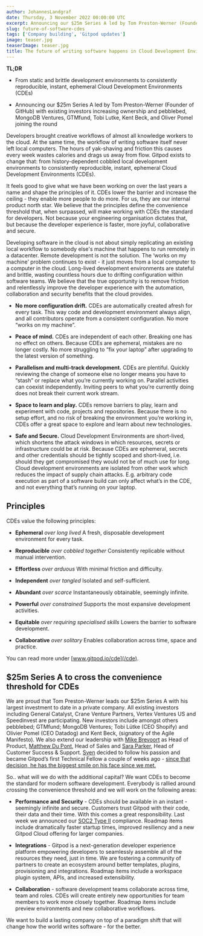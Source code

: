 ```yaml
---
author: JohannesLandgraf
date: Thursday, 3 November 2022 00:00:00 UTC
excerpt: Announcing our $25m Series A led by Tom Preston-Werner (Founder of GitHub) with existing investors increasing ownership and pebblebed, MongoDB Ventures, GTMfund, Tobi Lutke, Kent Beck and Oliver Pomel joining the round
slug: future-of-software-cdes
tags: ['Company building', 'Gitpod updates']
image: teaser.jpg
teaserImage: teaser.jpg
title: The future of writing software happens in Cloud Development Environments (CDEs)
---
```


<script context="module">
  export const prerender = true;
</script>

<script>
  import Quotes from "$lib/components/blog/cde-quotes.svelte";
  import Download from "$lib/components/whitepaper/cloud-dev-environments/download.svelte";
  import Wrapper from "$lib/components/webinars/wrapper.svelte";
</script>

**TL;DR**

-   From static and brittle development environments to consistently reproducible, instant, ephemeral Cloud Development Environments (CDEs)

-   Announcing our $25m Series A led by Tom Preston-Werner (Founder of GitHub) with existing investors increasing ownership and pebblebed, MongoDB Ventures, GTMfund, Tobi Lutke, Kent Beck, and Oliver Pomel joining the round

Developers brought creative workflows of almost all knowledge workers to the cloud. At the same time, the workflow of writing software itself never left local computers. The hours of yak-shaving and friction this causes every week wastes calories and drags us away from flow. Gitpod exists to change that: from history-dependent cobbled local development environments to consistently reproducible, instant, ephemeral Cloud Development Environments (CDEs).

It feels good to give what we have been working on over the last years a name and shape the principles of it. CDEs lower the barrier and increase the ceiling - they enable more people to do more. For us, they are our internal product north star. We believe that the principles define the convenience threshold that, when surpassed, will make working with CDEs the standard for developers. Not because your engineering organisation dictates that, but because the developer experience is faster, more joyful, collaborative and secure.

Developing software in the cloud is not about simply replicating an existing local workflow to somebody else's machine that happens to run remotely in a datacenter. Remote development is not the solution. The ‘works on my machine’ problem continues to exist - it just moves from a local computer to a computer in the cloud. Long-lived development environments are stateful and brittle, wasting countless hours due to drifting configuration within software teams. We believe that the true opportunity is to remove friction and relentlessly improve the developer experience with the automation, collaboration and security benefits that the cloud provides.

-   **No more configuration drift.** CDEs are automatically created afresh for every task. This way code and development environment always align, and all contributors operate from a consistent configuration. No more “works on my machine”.

-   **Peace of mind.** CDEs are independent of each other. Breaking one has no effect on others. Because CDEs are ephemeral, mistakes are no longer costly. No more struggling to “fix your laptop” after upgrading to the latest version of something.

-   **Parallelism and multi-track development.** CDEs are plentiful. Quickly reviewing the change of someone else no longer means you have to “stash” or replace what you’re currently working on. Parallel activities can coexist independently. Inviting peers to what you’re currently doing does not break their current work stream.

-   **Space to learn and play.** CDEs remove barriers to play, learn and experiment with code, projects and repositories. Because there is no setup effort, and no risk of breaking the environment you’re working in, CDEs offer a great space to explore and learn about new technologies.

-   **Safe and Secure.** Cloud Development Environments are short-lived, which shortens the attack windows in which resources, secrets or infrastructure could be at risk. Because CDEs are ephemeral, secrets and other credentials should be tightly scoped and short-lived, i.e. should they get compromised they would not be of much use for long. Cloud development environments are isolated from other work which reduces the impact of supply chain attacks. E.g. arbitrary code execution as part of a software build can only affect what’s in the CDE, and not everything that’s running on your laptop.

## Principles

CDEs value the following principles:

-   **Ephemeral** _over long lived_
    A fresh, disposable development environment for every task.

-   **Reproducible** _over cobbled together_
    Consistently replicable without manual intervention.

-   **Effortless** _over arduous_
    With minimal friction and difficulty.

-   **Independent** _over tangled_
    Isolated and self-sufficient.

-   **Abundant** _over scarce_
    Instantaneously obtainable, seemingly infinite.

-   **Powerful** _over constrained_
    Supports the most expansive development activities.

-   **Equitable** _over requiring specialised skills_
    Lowers the barrier to software development.

-   **Collaborative** _over solitary_
    Enables collaboration across time, space and practice.

You can read more under [www.gitpod.io/cde](/cde).

  <Quotes />

## $25m Series A to cross the convenience threshold for CDEs

We are proud that Tom Preston-Werner leads our $25m Series A with his largest investment to date in a private company. All existing investors including General Catalyst, Crane Venture Partners, Vertex Ventures US and Speedinvest are participating. New investors include amongst others pebblebed; GTMfund; MongoDB Ventures; Tobi Lütke (CEO Shopify) and Olivier Pomel (CEO Datadog) and Kent Beck, (signatory of the Agile Manifesto). We also extend our leadership with [Mike Brevoort](https://www.linkedin.com/in/mikebrevoort/) as Head of Product, [Matthew Du Pont](https://www.linkedin.com/in/matthewfdupont/), Head of Sales and [Sara Parker](https://www.linkedin.com/in/hellofromspark/), Head of Customer Success & Support. [Sven](https://www.linkedin.com/in/efftinge/) decided to follow his passion and became Gitpod’s first Technical Fellow a couple of weeks ago - [since that decision, he has the biggest smile on his face since we met.](/blog/svens-new-role)

So.. what will we do with the additional capital? We want CDEs to become the standard for modern software development. Everybody is rallied around crossing the convenience threshold and we will work on the following areas:

-   **Performance and Security** - CDEs should be available in an instant - seemingly infinite and secure. Customers trust Gitpod with their code, their data and their time. With this comes a great responsibility. Last week we announced our [SOC2 Type II](https://www.gitpod.io/blog/gitpod-is-soc-2-type-ii-compliant) compliance. Roadmap items include dramatically faster startup times, improved resiliency and a new Gitpod Cloud offering for larger companies.

-   **Integrations** - Gitpod is a next-generation developer experience platform empowering developers to seamlessly assemble all of the resources they need, just in time. We are fostering a community of partners to create an ecosystem around better templates, plugins, provisioning and integrations. Roadmap items include a workspace plugin system, APIs, and increased extensibility.

-   **Collaboration** - software development teams collaborate across time, team and roles. CDEs will create entirely new opportunities for team members to work more closely together. Roadmap items include preview environments and new collaborative workflows.

We want to build a lasting company on top of a paradigm shift that will change how the world writes software - for the better.

<Wrapper class="px-xx-small py-x-small sm:p-x-small xl:px-small xl:py-x-small !mx-auto">
<Download class="mx-auto lg:m-0"
      toType="cde-whitepaper"
      eventType="white paper"
/>
</Wrapper>
